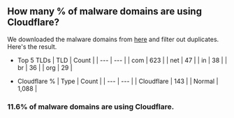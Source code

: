## How many % of malware domains are using Cloudflare?


We downloaded the malware domains from [here](https://urlhaus.abuse.ch) and filter out duplicates.
Here's the result.


[//]: # (start replacement)


- Top 5 TLDs
| TLD | Count |
| --- | --- |
| com | 623 |
| net | 47 |
| in | 38 |
| br | 36 |
| org | 29 |


- Cloudflare %
| Type | Count |
| --- | --- |
| Cloudflare | 143 |
| Normal | 1,088 |


### 11.6% of malware domains are using Cloudflare.